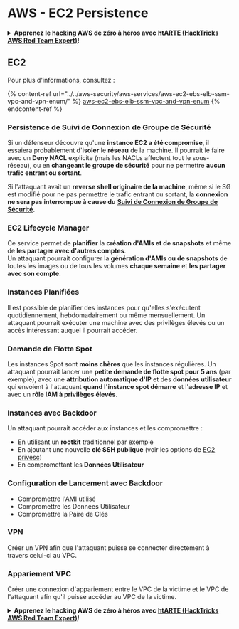 # AWS - EC2 Persistence

<details>

<summary><strong>Apprenez le hacking AWS de zéro à héros avec</strong> <a href="https://training.hacktricks.xyz/courses/arte"><strong>htARTE (HackTricks AWS Red Team Expert)</strong></a><strong>!</strong></summary>

Autres moyens de soutenir HackTricks :

* Si vous souhaitez voir votre **entreprise annoncée dans HackTricks** ou **télécharger HackTricks en PDF**, consultez les [**PLANS D'ABONNEMENT**](https://github.com/sponsors/carlospolop)!
* Obtenez le [**merchandising officiel PEASS & HackTricks**](https://peass.creator-spring.com)
* Découvrez [**La Famille PEASS**](https://opensea.io/collection/the-peass-family), notre collection de [**NFTs exclusifs**](https://opensea.io/collection/the-peass-family)
* **Rejoignez le** 💬 [**groupe Discord**](https://discord.gg/hRep4RUj7f) ou le [**groupe telegram**](https://t.me/peass) ou **suivez** moi sur **Twitter** 🐦 [**@carlospolopm**](https://twitter.com/carlospolopm)**.**
* **Partagez vos astuces de hacking en soumettant des PRs aux dépôts github** [**HackTricks**](https://github.com/carlospolop/hacktricks) et [**HackTricks Cloud**](https://github.com/carlospolop/hacktricks-cloud).

</details>

## EC2

Pour plus d'informations, consultez :

{% content-ref url="../../aws-security/aws-services/aws-ec2-ebs-elb-ssm-vpc-and-vpn-enum/" %}
[aws-ec2-ebs-elb-ssm-vpc-and-vpn-enum](../../aws-security/aws-services/aws-ec2-ebs-elb-ssm-vpc-and-vpn-enum/)
{% endcontent-ref %}

### Persistence de Suivi de Connexion de Groupe de Sécurité

Si un défenseur découvre qu'une **instance EC2 a été compromise**, il essaiera probablement d'**isoler** le **réseau** de la machine. Il pourrait le faire avec un **Deny NACL** explicite (mais les NACLs affectent tout le sous-réseau), ou en **changeant le groupe de sécurité** pour ne permettre **aucun trafic entrant ou sortant**.

Si l'attaquant avait un **reverse shell originaire de la machine**, même si le SG est modifié pour ne pas permettre le trafic entrant ou sortant, la **connexion ne sera pas interrompue à cause du** [**Suivi de Connexion de Groupe de Sécurité**](https://docs.aws.amazon.com/AWSEC2/latest/UserGuide/security-group-connection-tracking.html)**.**

### EC2 Lifecycle Manager

Ce service permet de **planifier** la **création d'AMIs et de snapshots** et même de **les partager avec d'autres comptes**.\
Un attaquant pourrait configurer la **génération d'AMIs ou de snapshots** de toutes les images ou de tous les volumes **chaque semaine** et **les partager avec son compte**.

### Instances Planifiées

Il est possible de planifier des instances pour qu'elles s'exécutent quotidiennement, hebdomadairement ou même mensuellement. Un attaquant pourrait exécuter une machine avec des privilèges élevés ou un accès intéressant auquel il pourrait accéder.

### Demande de Flotte Spot

Les instances Spot sont **moins chères** que les instances régulières. Un attaquant pourrait lancer une **petite demande de flotte spot pour 5 ans** (par exemple), avec une **attribution automatique d'IP** et des **données utilisateur** qui envoient à l'attaquant **quand l'instance spot démarre** et l'**adresse IP** et avec un **rôle IAM à privilèges élevés**.

### Instances avec Backdoor

Un attaquant pourrait accéder aux instances et les compromettre :

* En utilisant un **rootkit** traditionnel par exemple
* En ajoutant une nouvelle **clé SSH publique** (voir les options de [EC2 privesc](../../aws-security/aws-privilege-escalation/aws-ec2-privesc.md))
* En compromettant les **Données Utilisateur**

### **Configuration de Lancement avec Backdoor**

* Compromettre l'AMI utilisé
* Compromettre les Données Utilisateur
* Compromettre la Paire de Clés

### VPN

Créer un VPN afin que l'attaquant puisse se connecter directement à travers celui-ci au VPC.

### Appariement VPC

Créer une connexion d'appariement entre le VPC de la victime et le VPC de l'attaquant afin qu'il puisse accéder au VPC de la victime.

<details>

<summary><strong>Apprenez le hacking AWS de zéro à héros avec</strong> <a href="https://training.hacktricks.xyz/courses/arte"><strong>htARTE (HackTricks AWS Red Team Expert)</strong></a><strong>!</strong></summary>

Autres moyens de soutenir HackTricks :

* Si vous souhaitez voir votre **entreprise annoncée dans HackTricks** ou **télécharger HackTricks en PDF**, consultez les [**PLANS D'ABONNEMENT**](https://github.com/sponsors/carlospolop)!
* Obtenez le [**merchandising officiel PEASS & HackTricks**](https://peass.creator-spring.com)
* Découvrez [**La Famille PEASS**](https://opensea.io/collection/the-peass-family), notre collection de [**NFTs exclusifs**](https://opensea.io/collection/the-peass-family)
* **Rejoignez le** 💬 [**groupe Discord**](https://discord.gg/hRep4RUj7f) ou le [**groupe telegram**](https://t.me/peass) ou **suivez** moi sur **Twitter** 🐦 [**@carlospolopm**](https://twitter.com/carlospolopm)**.**
* **Partagez vos astuces de hacking en soumettant des PRs aux dépôts github** [**HackTricks**](https://github.com/carlospolop/hacktricks) et [**HackTricks Cloud**](https://github.com/carlospolop/hacktricks-cloud).

</details>
